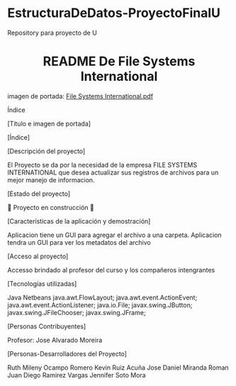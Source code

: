 # EstructuraDeDatos-ProyectoFinalU
Repository para proyecto de U

<h1 align="center"> README De File Systems International </h1>

imagen de portada: [File Systems International.pdf](https://github.com/SotoJ07/EstructuraDeDatos-ProyectoFinalU/files/11943909/File.Systems.International.pdf)

Índice

[Título e imagen de portada]

[Índice]

[Descripción del proyecto]

El Proyecto se da por la necesidad de la empresa FILE SYSTEMS INTERNATIONAL que desea actualizar sus registros de archivos para un mejor manejo de informacion. 

[Estado del proyecto]

:construction: Proyecto en construcción :construction:

[Características de la aplicación y demostración]

Aplicacion tiene un GUI para agregar el archivo a una carpeta.
Aplicacion tendra un GUI para ver los metadatos del archivo

[Acceso al proyecto]

Accesso brindado al profesor del curso y los compañeros intengrantes

[Tecnologías utilizadas]

Java Netbeans
java.awt.FlowLayout;
java.awt.event.ActionEvent;
java.awt.event.ActionListener;
java.io.File;
javax.swing.JButton;
javax.swing.JFileChooser;
javax.swing.JFrame;

[Personas Contribuyentes]

Profesor: Jose Alvarado Moreira 

[Personas-Desarrolladores del Proyecto]

Ruth Mileny Ocampo Romero
Kevin Ruiz Acuña
Jose Daniel Miranda Roman
Juan Diego Ramirez Vargas
Jennifer Soto Mora
